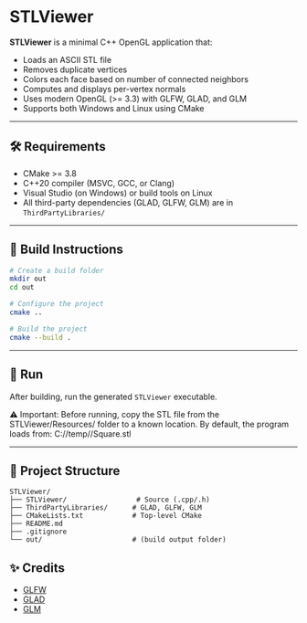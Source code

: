 # STLViewer

**STLViewer** is a minimal C++ OpenGL application that:

- Loads an ASCII STL file
- Removes duplicate vertices
- Colors each face based on number of connected neighbors
- Computes and displays per-vertex normals
- Uses modern OpenGL (>= 3.3) with GLFW, GLAD, and GLM
- Supports both Windows and Linux using CMake

---

## 🛠️ Requirements

- CMake >= 3.8
- C++20 compiler (MSVC, GCC, or Clang)
- Visual Studio (on Windows) or build tools on Linux
- All third-party dependencies (GLAD, GLFW, GLM) are in `ThirdPartyLibraries/`

---

## 🔧 Build Instructions

```bash
# Create a build folder
mkdir out
cd out

# Configure the project
cmake ..

# Build the project
cmake --build .
```

---

## 🚀 Run

After building, run the generated `STLViewer` executable.  

⚠️ Important:
Before running, copy the STL file from the STLViewer/Resources/ folder to a known location.
By default, the program loads from:
C://temp//Square.stl


---

## 📁 Project Structure

```
STLViewer/
├── STLViewer/                 # Source (.cpp/.h)
├── ThirdPartyLibraries/      # GLAD, GLFW, GLM
├── CMakeLists.txt            # Top-level CMake
├── README.md
├── .gitignore
└── out/                      # (build output folder)
```

## ✨ Credits

- [GLFW](https://www.glfw.org/)
- [GLAD](https://glad.dav1d.de/)
- [GLM](https://github.com/g-truc/glm)
